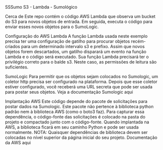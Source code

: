 SSSumo
S3 - Lambda - Sumológico

Cerca de
Este repo contém o código AWS Lambda que observa um bucket do S3 para novos objetos de entrada. Em seguida, executa o código para enviar esses novos objetos para o SumoLogic.

Configuração do AWS Lambda
A função Lambda usada neste exemplo precisa ter uma configuração de gatilho para procurar objetos recém-criados para um determinado intervalo s3 e prefixo. Assim que novos objetos forem descartados, um gatilho disparará um evento na função Lambda e o código será executado. Sua função Lambda precisará ter o privilégio correto para o balde s3. Neste caso, as permissões de leitura são suficientes.

SumoLogic
Para permitir que os objetos sejam colocados no Sumologic, um coletor http precisa ser configurado na plataforma. Depois que esse coletor estiver configurado, você receberá uma URL secreta que pode ser usada para postar seus objetos. Veja a documentação Sumologic aqui

Implantação AWS
Este código depende do pacote de solicitações para postar dados na Sumologic. Este pacote não pertence à biblioteca python padrão nem à biblioteca AWS (como o boto3 faz). Para capturar essa dependência, o código-fonte das solicitações é colocado na pasta do projeto e compactado junto com o código-fonte. Quando implantada na AWS, a biblioteca ficará em seu caminho Python e pode ser usada normalmente. NOTA: Quaisquer dependências de biblioteca devem ser colocadas no nível superior da página inicial do seu projeto. Documentação da AWS aqui